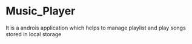 # Music_Player
It is a androis application which helps to manage playlist and play songs stored in local storage
